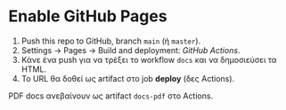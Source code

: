 
# Enable GitHub Pages
1. Push this repo to GitHub, branch `main` (ή `master`).
2. Settings → Pages → Build and deployment: *GitHub Actions*.
3. Κάνε ένα push για να τρέξει το workflow `docs` και να δημοσιεύσει τα HTML.
4. Το URL θα δοθεί ως artifact στο job **deploy** (δες Actions).

PDF docs ανεβαίνουν ως artifact `docs-pdf` στο Actions.
